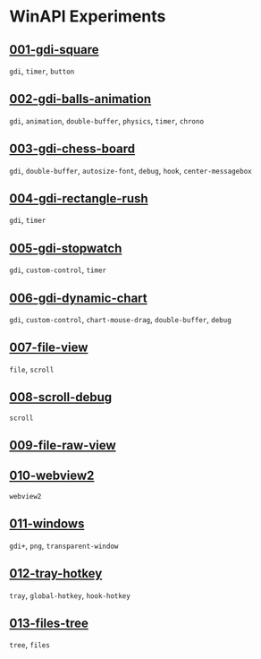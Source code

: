 # WinAPI Experiments

## [001-gdi-square](./001-gdi-square)
`gdi`, `timer`, `button`

## [002-gdi-balls-animation](./002-gdi-balls-animation)
`gdi`, `animation`, `double-buffer`, `physics`, `timer`, `chrono`

## [003-gdi-chess-board](./003-gdi-chess-board)
`gdi`, `double-buffer`, `autosize-font`, `debug`, `hook`, `center-messagebox`

## [004-gdi-rectangle-rush](./004-gdi-rectangle-rush)
`gdi`, `timer`

## [005-gdi-stopwatch](./005-gdi-stopwatch)
`gdi`, `custom-control`, `timer`

## [006-gdi-dynamic-chart](./006-gdi-dynamic-chart)
`gdi`, `custom-control`, `chart-mouse-drag`, `double-buffer`, `debug`

## [007-file-view](./007-file-view)
`file`, `scroll`

## [008-scroll-debug](./008-scroll-debug)
`scroll`

## [009-file-raw-view](./009-file-raw-view)

## [010-webview2](./010-webview2)
`webview2`

## [011-windows](./011-windows)
`gdi+`, `png`, `transparent-window`

## [012-tray-hotkey](./012-tray-hotkey)
`tray`, `global-hotkey`, `hook-hotkey`

## [013-files-tree](./013-files-tree)
`tree`, `files`

